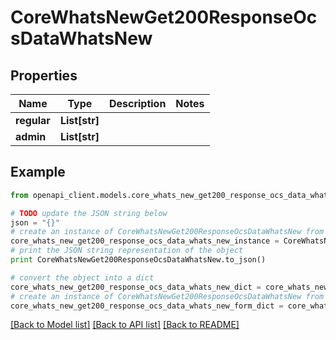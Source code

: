 # CoreWhatsNewGet200ResponseOcsDataWhatsNew


## Properties
Name | Type | Description | Notes
------------ | ------------- | ------------- | -------------
**regular** | **List[str]** |  | 
**admin** | **List[str]** |  | 

## Example

```python
from openapi_client.models.core_whats_new_get200_response_ocs_data_whats_new import CoreWhatsNewGet200ResponseOcsDataWhatsNew

# TODO update the JSON string below
json = "{}"
# create an instance of CoreWhatsNewGet200ResponseOcsDataWhatsNew from a JSON string
core_whats_new_get200_response_ocs_data_whats_new_instance = CoreWhatsNewGet200ResponseOcsDataWhatsNew.from_json(json)
# print the JSON string representation of the object
print CoreWhatsNewGet200ResponseOcsDataWhatsNew.to_json()

# convert the object into a dict
core_whats_new_get200_response_ocs_data_whats_new_dict = core_whats_new_get200_response_ocs_data_whats_new_instance.to_dict()
# create an instance of CoreWhatsNewGet200ResponseOcsDataWhatsNew from a dict
core_whats_new_get200_response_ocs_data_whats_new_form_dict = core_whats_new_get200_response_ocs_data_whats_new.from_dict(core_whats_new_get200_response_ocs_data_whats_new_dict)
```
[[Back to Model list]](../README.md#documentation-for-models) [[Back to API list]](../README.md#documentation-for-api-endpoints) [[Back to README]](../README.md)



